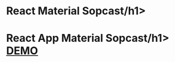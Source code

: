 <!DOCTYPE html>
<html>
<head>
	<h1>React Material Sopcast/h1>
</head>
<body>
	<h1>React App Material Sopcast/h1>
	<a href="https://vasileclaudiu.github.io/reactspcast/"><strong>DEMO</strong></a>
</body>
</html>
